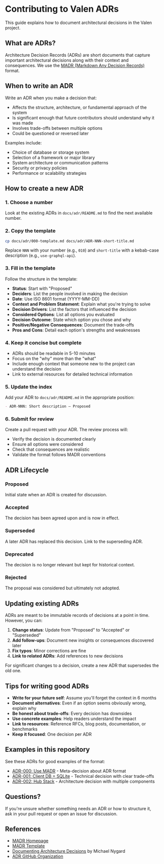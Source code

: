 # Contributing to Valen ADRs

This guide explains how to document architectural decisions in the Valen project.

## What are ADRs?

Architecture Decision Records (ADRs) are short documents that capture important architectural decisions along with their context and consequences. We use the [MADR (Markdown Any Decision Records)](https://adr.github.io/madr/) format.

## When to write an ADR

Write an ADR when you make a decision that:
- Affects the structure, architecture, or fundamental approach of the system
- Is significant enough that future contributors should understand why it was made
- Involves trade-offs between multiple options
- Could be questioned or reversed later

Examples include:
- Choice of database or storage system
- Selection of a framework or major library
- System architecture or communication patterns
- Security or privacy policies
- Performance or scalability strategies

## How to create a new ADR

### 1. Choose a number
Look at the existing ADRs in `docs/adr/README.md` to find the next available number.

### 2. Copy the template
```bash
cp docs/adr/000-template.md docs/adr/ADR-NNN-short-title.md
```

Replace `NNN` with your number (e.g., `010`) and `short-title` with a kebab-case description (e.g., `use-graphql-api`).

### 3. Fill in the template

Follow the structure in the template:

- **Status**: Start with "Proposed"
- **Deciders**: List the people involved in making the decision
- **Date**: Use ISO 8601 format (YYYY-MM-DD)
- **Context and Problem Statement**: Explain what you're trying to solve
- **Decision Drivers**: List the factors that influenced the decision
- **Considered Options**: List all options you evaluated
- **Decision Outcome**: State which option you chose and why
- **Positive/Negative Consequences**: Document the trade-offs
- **Pros and Cons**: Detail each option's strengths and weaknesses

### 4. Keep it concise but complete

- ADRs should be readable in 5-10 minutes
- Focus on the "why" more than the "what"
- Include enough context that someone new to the project can understand the decision
- Link to external resources for detailed technical information

### 5. Update the index

Add your ADR to `docs/adr/README.md` in the appropriate position:

```markdown
- ADR-NNN: Short description — Proposed
```

### 6. Submit for review

Create a pull request with your ADR. The review process will:
- Verify the decision is documented clearly
- Ensure all options were considered
- Check that consequences are realistic
- Validate the format follows MADR conventions

## ADR Lifecycle

### Proposed
Initial state when an ADR is created for discussion.

### Accepted
The decision has been agreed upon and is now in effect.

### Superseded
A later ADR has replaced this decision. Link to the superseding ADR.

### Deprecated
The decision is no longer relevant but kept for historical context.

### Rejected
The proposal was considered but ultimately not adopted.

## Updating existing ADRs

ADRs are meant to be immutable records of decisions at a point in time. However, you can:

1. **Change status**: Update from "Proposed" to "Accepted" or "Superseded"
2. **Add follow-ups**: Document new insights or consequences discovered later
3. **Fix typos**: Minor corrections are fine
4. **Link to related ADRs**: Add references to new decisions

For significant changes to a decision, create a new ADR that supersedes the old one.

## Tips for writing good ADRs

- **Write for your future self**: Assume you'll forget the context in 6 months
- **Document alternatives**: Even if an option seems obviously wrong, explain why
- **Be honest about trade-offs**: Every decision has downsides
- **Use concrete examples**: Help readers understand the impact
- **Link to resources**: Reference RFCs, blog posts, documentation, or benchmarks
- **Keep it focused**: One decision per ADR

## Examples in this repository

See these ADRs for good examples of the format:
- [ADR-000: Use MADR](ADR-000-use-madr.md) - Meta-decision about ADR format
- [ADR-001: Client DB = SQLite](ADR-001-sqlite-client.md) - Technical decision with clear trade-offs
- [ADR-002: Hub Stack](ADR-002-hub-stack.md) - Architecture decision with multiple components

## Questions?

If you're unsure whether something needs an ADR or how to structure it, ask in your pull request or open an issue for discussion.

## References

- [MADR Homepage](https://adr.github.io/madr/)
- [MADR Template](https://github.com/adr/madr/blob/main/template/adr-template.md)
- [Documenting Architecture Decisions](https://cognitect.com/blog/2011/11/15/documenting-architecture-decisions) by Michael Nygard
- [ADR GitHub Organization](https://adr.github.io/)

